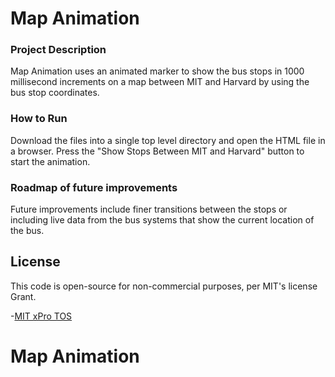 # Map Animation

### Project Description
Map Animation uses an animated marker to show the bus stops in 1000 millisecond increments on a map between MIT and Harvard by using the bus stop coordinates. 

### How to Run
Download the files into a single top level directory and open the HTML file in a browser. Press the "Show Stops Between MIT and Harvard" button to start the animation. 

### Roadmap of future improvements
Future improvements include finer transitions between the stops or including live data from the bus systems that show the current location of the bus. 

## License

This code is open-source for non-commercial purposes, per MIT's license Grant.

-[MIT xPro TOS](https://xpro.mit.edu/terms-of-service/)


# Map Animation
